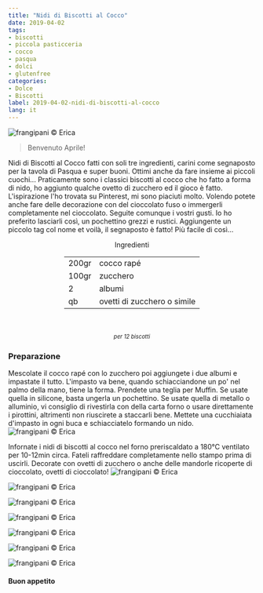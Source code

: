```yaml
---
title: "Nidi di Biscotti al Cocco"
date: 2019-04-02
tags:
- biscotti
- piccola pasticceria
- cocco
- pasqua
- dolci
- glutenfree
categories:
- Dolce
- Biscotti
label: 2019-04-02-nidi-di-biscotti-al-cocco
lang: it
---
```

![](header.jpeg "frangipani © Erica")

> Benvenuto Aprile!

Nidi di Biscotti al Cocco fatti con soli tre ingredienti, carini come segnaposto per la tavola di Pasqua e super buoni. Ottimi anche da fare insieme ai piccoli cuochi... Praticamente sono i classici biscotti al cocco che ho fatto a forma di nido, ho aggiunto qualche ovetto di zucchero ed il gioco è fatto. L'ispirazione l'ho trovata su Pinterest, mi sono piaciuti molto. Volendo potete anche fare delle decorazione con del cioccolato fuso o immergerli completamente nel cioccolato. Seguite comunque i vostri gusti. Io ho preferito lasciarli così, un pochettino grezzi e rustici. Aggiungente un piccolo tag col nome et voilà, il segnaposto è fatto! Più facile di così... 


<div id="wrapper" style="text-align: center">
  <div id="yourdiv" style="display: inline-block;">
    <div class="ingredients">
      <div class="ingredients-title">Ingredienti</div>
      <table>
        <tbody>
          <tr>
            <td>200gr</td>
            <td>cocco rapé</td>
          </tr>
          <tr>
            <td>100gr</td>
            <td>zucchero</td>
          </tr>
          <tr>
            <td>2</td>
            <td>albumi</td>
          </tr>
          <tr>
            <td>qb</td>
            <td>ovetti di zucchero o simile</td>
          </tr>
        </tbody>
      </table>
      <br></br>
      <i class="pull-right" style="font-size: 80%;">per 12 biscotti</i>
    </div>
  </div>
</div>


<h3>
  <font color="grey">
    <i class="fa fa-cogs"></i>
  </font> Preparazione
</h3>

Mescolate il cocco rapé con lo zucchero poi aggiungete i due albumi e impastate il tutto. L'impasto va bene, quando schiacciandone un po' nel palmo della mano, tiene la forma. Prendete una teglia per Muffin. Se usate quella in silicone, basta ungerla un pochettino. Se usate quella di metallo o alluminio, vi consiglio di rivestirla con della carta forno o usare direttamente i pirottini, altrimenti non riuscirete a staccarli bene. Mettete una cucchiaiata d'impasto in ogni buca e schiacciatelo formando un nido.
![](teglia.jpeg "frangipani © Erica")

Infornate i nidi di biscotti al cocco nel forno preriscaldato a 180°C ventilato per 10-12min circa. Fateli raffreddare completamente nello stampo prima di uscirli. Decorate con ovetti di zucchero o anche delle mandorle ricoperte di cioccolato, ovetti di cioccolato!
![](risultato1.jpeg "frangipani © Erica")

![](risultato2.jpeg "frangipani © Erica")

![](risultato3.jpeg "frangipani © Erica")

![](risultato4.jpeg "frangipani © Erica")

![](risultato5.jpeg "frangipani © Erica")

![](risultato6.jpeg "frangipani © Erica")

![](risultato7.jpeg "frangipani © Erica")

<h4>Buon appetito
  <font color="red">
    <i class="fa fa-smile-o"></i>
  </font>
</h4>
